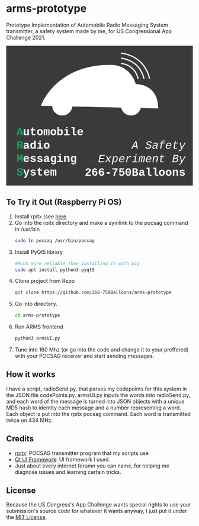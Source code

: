 # arms-prototype
Prototype Implementation of Automobile Radio Messaging System transmitter, a safety system made by me, for US Congressional App Challenge 2021.

![ARMS Cover](cover_github_edition.png)

## To Try it Out (Raspberry Pi OS)
1. Install rpitx (see [here](https://github.com/F5OEO/rpitx#Installation)
2. Go into the rpitx directory and make a symlink to the pocsag command in /usr/bin
    ```bash
    sudo ln pocsaq /usr/bin/pocsag
    ```
3. Install PyQt5 library
    ```bash
    #Much more reliable than installing it with pip
    sudo apt install python3-pyqt5
    ```
4. Clone project from Repo
    ```bash
    git clone https://github.com/266-750Balloons/arms-prototype
    ```
5. Go into directory.
    ```bash
    cd arms-prototype
    ```
6. Run ARMS frontend
    ```bash
    python3 armsUI.py
    ```
7. Tune into 160 Mhz (or go into the code and change it to your preffered) with your POCSAG receiver and start sending messages.

## How it works
I have a script, radioSend.py, that parses my codepoints for this system in the JSON file codePoints.py. armsUI.py inputs the words into radioSend.py, and each word of the message is turned into JSON objects with a unique MD5 hash to identity each message and a number representing a word. Each object is put into the rpitx pocsag command. Each word is transmitted twice on 434 MHz. 

## Credits
* [rpitx](https://github.com/F5OEO/rpitx): POCSAG transmitter program that my scripts use
* [Qt UI Framework](https://www.qt.io/): UI framework I used.
* Just about every internet forumn you can name, for helping me diagnose issues and learning certain tricks.

## License
Because the US Congress's App Challenge wants special rights to use your submission's source code for whatever it wants anyway, I just put it under the [MIT License](https://github.com/266-750Balloons/arms-prototype/blob/main/LICENSE).
